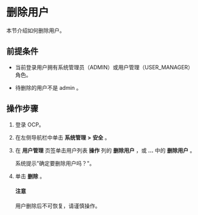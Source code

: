 删除用户
=========================

本节介绍如何删除用户。

**前提条件**
-----------------------------

* 当前登录用户拥有系统管理员（ADMIN）或用户管理（USER_MANAGER）角色。



* 待删除的用户不是 admin 。






操作步骤
-------------------------

1. 登录 OCP。



2. 在左侧导航栏中单击 **系统管理** **\>** **安全** 。



3. 在 **用户管理** 页签单击用户列表 **操作** 列的 **删除用户** ，或 **...** 中的 **删除用户** 。

   系统提示"确定要删除用户吗？"。


4. 单击 **删除** 。

   <main id="notice" type='notice'><h4>注意</h4><p>用户删除后不可恢复，请谨慎操作。</p></main>




